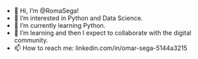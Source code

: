 - 👋 Hi, I’m @RomaSega!
- 👀 I’m interested in Python and Data Science.
- 🌱 I’m currently learning Python.
- 💞️ I’m learning and then I expect to collaborate with the digital community.
- 📫 How to reach me: linkedin.com/in/omar-sega-5144a3215

<!---
RomaSega/RomaSega is a ✨ special ✨ repository because its `README.md` (this file) appears on your GitHub profile.
You can click the Preview link to take a look at your changes.
--->
